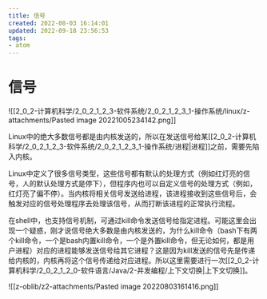 ```yaml
---
title: 信号
created: 2022-08-03 16:14:01
updated: 2022-09-18 23:56:53
tags: 
- atom
---
```


# 信号

![[2_0_2-计算机科学/2_0_2_1_2_3-软件系统/2_0_2_1_2_3_1-操作系统/linux/z-attachments/Pasted image 20221005234142.png]]

Linux中的绝大多数信号都是由内核发送的，所以在发送信号给某[[2_0_2-计算机科学/2_0_2_1_2_3-软件系统/2_0_2_1_2_3_1-操作系统/进程|进程]]之前，需要先陷入内核。

Linux中定义了很多信号类型，这些信号都有默认的处理方式（例如红灯亮的信号，人的默认处理方式是停下），但程序内也可以自定义信号的处理方式（例如，红灯亮了偏不停）。当内核将相关信号发送给进程，该进程接收到这些信号后，会触发对应的信号处理程序去处理该信号，从而打断该进程的正常执行流程。

在shell中，也支持信号机制，可通过kill命令发送信号给指定进程。可能这里会出现一个疑惑，刚才说信号绝大多数是由内核发送的，为什么kill命令（bash下有两个kill命令，一个是bash内置kill命令，一个是外置kill命令，但无论如何，都是用户进程）对应的进程能够发送信号给其它进程？这是因为kill发送的信号先是传递给内核的，内核再将这个信号传递给对应进程。所以这里需要进行一次[[2_0_2-计算机科学/2_0_2_1_2_0-软件语言/Java/2-并发编程/上下文切换|上下文切换]]。

![[z-oblib/z2-attachments/Pasted image 20220803161416.png]]
